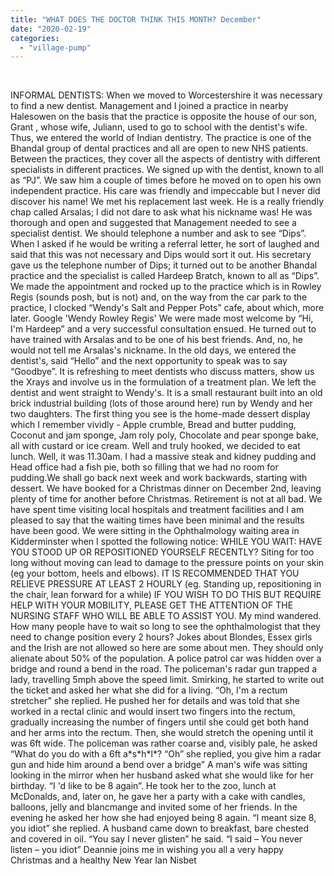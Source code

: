 ```yaml
---
title: "WHAT DOES THE DOCTOR THINK THIS MONTH? December"
date: "2020-02-19"
categories: 
  - "village-pump"
---
```


 

INFORMAL DENTISTS: When we moved to Worcestershire it was necessary to find a new dentist. Management and I joined a practice in nearby Halesowen on the basis that the practice is opposite the house of our son, Grant , whose wife, Juliann, used to go to school with the dentist's wife. Thus, we entered the world of Indian dentistry. The practice is one of the Bhandal group of dental practices and all are open to new NHS patients. Between the practices, they cover all the aspects of dentistry with different specialists in different practices. We signed up with the dentist, known to all as “PJ”. We saw him a couple of times before he moved on to open his own independent practice. His care was friendly and impeccable but I never did discover his name! We met his replacement last week. He is a really friendly chap called Arsalas; I did not dare to ask what his nickname was! He was thorough and open and suggested that Management needed to see a specialist dentist. We should telephone a number and ask to see “Dips”. When I asked if he would be writing a referral letter, he sort of laughed and said that this was not necessary and Dips would sort it out. His secretary gave us the telephone number of Dips; it turned out to be another Bhandal practice and the specialist is called Hardeep Bratch, known to all as “Dips”. We made the appointment and rocked up to the practice which is in Rowley Regis (sounds posh, but is not) and, on the way from the car park to the practice, I clocked “Wendy's Salt and Pepper Pots” cafe, about which, more later. Google 'Wendy Rowley Regis' We were made most welcome by “Hi, I'm Hardeep” and a very successful consultation ensued. He turned out to have trained with Arsalas and to be one of his best friends. And, no, he would not tell me Arsalas's nickname. In the old days, we entered the dentist's, said “Hello” and the next opportunity to speak was to say “Goodbye”. It is refreshing to meet dentists who discuss matters, show us the Xrays and involve us in the formulation of a treatment plan. We left the dentist and went straight to Wendy's. It is a small restaurant built into an old brick industrial building (lots of those around here) run by Wendy and her two daughters. The first thing you see is the home-made dessert display which I remember vividly - Apple crumble, Bread and butter pudding, Coconut and jam sponge, Jam roly poly, Chocolate and pear sponge bake, all with custard or ice cream. Well and truly hooked, we decided to eat lunch. Well, it was 11.30am. I had a massive steak and kidney pudding and Head office had a fish pie, both so filling that we had no room for pudding.We shall go back next week and work backwards, starting with dessert. We have booked for a Christmas dinner on December 2nd, leaving plenty of time for another before Christmas. Retirement is not at all bad. We have spent time visiting local hospitals and treatment facilities and I am pleased to say that the waiting times have been minimal and the results have been good. We were sitting in the Ophthalmology waiting area in Kidderminster when I spotted the following notice: WHILE YOU WAIT: HAVE YOU STOOD UP OR REPOSITIONED YOURSELF RECENTLY? Siting for too long without moving can lead to damage to the pressure points on your skin (eg your bottom, heels and elbows). IT IS RECOMMENDED THAT YOU RELIEVE PRESSURE AT LEAST 2 HOURLY (eg. Standing up, repositioning in the chair, lean forward for a while) IF YOU WISH TO DO THIS BUT REQUIRE HELP WITH YOUR MOBILITY, PLEASE GET THE ATTENTION OF THE NURSING STAFF WHO WILL BE ABLE TO ASSIST YOU. My mind wandered. How many people have to wait so long to see the ophthalmologist that they need to change position every 2 hours? Jokes about Blondes, Essex girls and the Irish are not allowed so here are some about men. They should only alienate about 50% of the population. A police patrol car was hidden over a bridge and round a bend in the road. The policeman's radar gun trapped a lady, travelling 5mph above the speed limit. Smirking, he started to write out the ticket and asked her what she did for a living. “Oh, I'm a rectum stretcher” she replied. He pushed her for details and was told that she worked in a rectal clinic and would insert two fingers into the rectum, gradually increasing the number of fingers until she could get both hand and her arms into the rectum. Then, she would stretch the opening until it was 6ft wide. The policeman was rather coarse and, visibly pale, he asked “What do you do with a 6ft a\*s\*h\*l\*? “Oh” she replied, you give him a radar gun and hide him around a bend over a bridge” A man's wife was sitting looking in the mirror when her husband asked what she would like for her birthday. “I 'd like to be 8 again”. He took her to the zoo, lunch at McDonalds, and, later on, he gave her a party with a cake with candles, balloons, jelly and blancmange and invited some of her friends. In the evening he asked her how she had enjoyed being 8 again. “I meant size 8, you idiot” she replied. A husband came down to breakfast, bare chested and covered in oil. “You say I never glisten” he said. “I said – You never listen – you idiot” Deannie joins me in wishing you all a very happy Christmas and a healthy New Year Ian Nisbet
